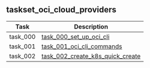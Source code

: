 ## taskset_oci_cloud_providers

| Task | Description |
| --- | --- |
| task_000 |   [task_000_set_up_oci_cli](home/cloud_providers/oci/taskset_oci_cloud_providers/task_000_set_up_oci_cli) |
| task_001 |   [task_001_oci_cli_commands](home/cloud_providers/oci/taskset_oci_cloud_providers/task_001_oci_cli_commands) |
| task_002 |   [task_002_create_k8s_quick_create](home/cloud_providers/oci/taskset_oci_cloud_providers/task_002_create_k8s_quick_create) |

